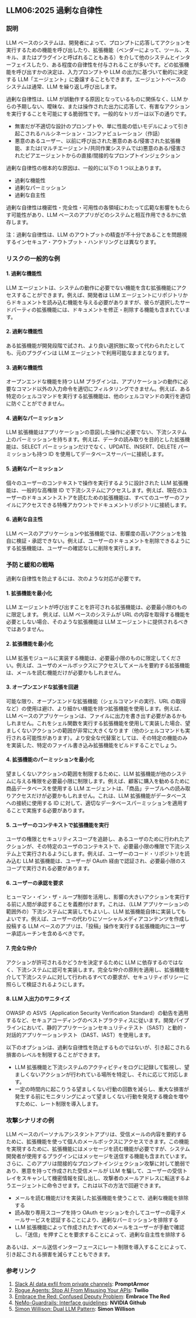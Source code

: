 ## LLM06:2025 過剰な自律性

### 説明

LLM ベースのシステムは、開発者によって、プロンプトに応答してアクションを実行するための機能を呼び出したり、拡張機能（ベンダーによって、ツール、スキル、またはプラグインと呼ばれることもある）を介して他のシステムとインターフェイスしたり、ある程度の自律性を付与されることが多いです。どの拡張機能を呼び出すかの決定は、入力プロンプトや LLM の出力に基づいて動的に決定する LLM「エージェント」に委譲することもできます。エージェントベースのシステムは通常、LLM を繰り返し呼び出します。

過剰な自律性は、LLM が誤動作する原因となっているものに関係なく、LLM からの予期しない、曖昧な、または操作された出力に応答して、有害なアクションを実行することを可能にする脆弱性です。一般的なトリガーは以下の通りです。

- 無害だが不適切な設計のプロンプトや、単に性能の低いモデルによって引き起こされるハルシネーション・コンファビュレーション（作話）
- 悪意のあるユーザー、以前に呼び出された悪意のある/侵害された拡張機能、または(マルチエージェント/共同作業システムでは)悪意のある/侵害されたピアエージェントからの直接/間接的なプロンプトインジェクション

過剰な自律性の根本的な原因は、一般的に以下の 1 つ以上あります。

- 過剰な機能性
- 過剰なパーミッション
- 過剰な自主性

過剰な自律性は機密性・完全性・可用性の各領域にわたって広範な影響をもたらす可能性があり、LLM ベースのアプリがどのシステムと相互作用できるかに依存します。

注：過剰な自律性は、LLM のアウトプットの精査が不十分であることを問題視するインセキュア・アウトプット・ハンドリングとは異なります。

### リスクの一般的な例

#### 1. 過剰な機能性

LLM エージェントは、システムの動作に必要でない機能を含む拡張機能にアクセスすることができます。例えば、開発者は LLM エージェントにリポジトリからドキュメントを読み込む機能を与える必要がありますが、彼らが選択したサードパーティの拡張機能には、ドキュメントを修正・削除する機能も含まれています。

#### 2. 過剰な機能性

ある拡張機能が開発段階で試され、より良い選択肢に取って代わられたとしても、元のプラグインは LLM エージェントで利用可能なままとなります。

#### 3. 過剰な機能性

オープンエンドな機能を持つ LLM プラグインは、アプリケーションの動作に必要なコマンド以外の入力命令を適切にフィルタリングできません。例えば、ある特定のシェルコマンドを実行する拡張機能は、他のシェルコマンドの実行を適切に防ぐことができません。

#### 4. 過剰なパーミッション

LLM 拡張機能はアプリケーションの意図した操作に必要でない、下流システム上のパーミッションを持ちます。例えば、データの読み取りを目的とした拡張機能は、SELECT パーミッションだけでなく、UPDATE、INSERT、DELETE パーミッションも持つ ID を使用してデータベースサーバーに接続します。

#### 5. 過剰なパーミッション

個々のユーザーのコンテキストで操作を実行するように設計された LLM 拡張機能は、一般的な高権限 ID で下流システムにアクセスします。例えば、現在のユーザーのドキュメントストアを読むための拡張機能は、すべてのユーザーのファイルにアクセスできる特権アカウントでドキュメントリポジトリに接続します。

#### 6. 過剰な自主性

LLM ベースのアプリケーションや拡張機能では、影響度の高いアクションを独自に検証・承認できない。例えば、ユーザーのドキュメントを削除できるようにする拡張機能は、ユーザーの確認なしに削除を実行します。

### 予防と緩和の戦略

過剰な自律性を防止するには、次のような対応が必要です。

#### 1. 拡張機能を最小化

LLM エージェントが呼び出すことを許可される拡張機能は、必要最小限のものに限定します。 例えば、LLM ベースのシステムが URL の内容を取得する機能を必要としない場合、そのような拡張機能は LLM エージェントに提供されるべきではありません。

#### 2. 拡張機能を最小化

LLM 拡張モジュールに実装する機能は、必要最小限のものに限定してください。例えば、ユーザのメールボックスにアクセスしてメールを要約する拡張機能は、メールを読む機能だけが必要かもしれません。

#### 3. オープンエンドな拡張を回避

可能な限り、オープンエンドな拡張機能（シェルコマンドの実行、URL の取得など）の使用は避け、より細かい機能を持つ拡張機能を使用します。例えば、LLM ベースのアプリケーションは、ファイルに出力を書き出す必要があるかもしれません。これをシェル関数を実行する拡張機能を使用して実装した場合、望ましくないアクションの範囲が非常に大きくなります（他のシェルコマンドも実行される可能性があります）。より安全な代替案としては、その特定の機能のみを実装した、特定のファイル書き込み拡張機能をビルドすることでしょう。

#### 4. 拡張機能のパーミッションを最小化

望ましくないアクションの範囲を制限するために、LLM 拡張機能が他のシステムに与える権限を必要最小限に制限します。例えば、顧客に購入を勧めるために商品データベースを使用する LLM エージェントは、「商品」テーブルへの読み取りアクセスだけが必要かもしれません。これは、LLM 拡張機能がデータベースへの接続に使用する ID に対して、適切なデータベースパーミッションを適用することで実施する必要があります。

#### 5. ユーザーのコンテキストで拡張機能を実行

ユーザの権限とセキュリティスコープを追跡し、あるユーザのために行われたアクションが、その特定のユーザのコンテキストで、必要最小限の権限で下流システム上で実行されるようにします。例えば、ユーザーのコード・リポジトリを読み込む LLM 拡張機能は、ユーザーが OAuth 経由で認証され、必要最小限のスコープで実行される必要があります。

#### 6. ユーザーの承認を要求

ヒューマン・イン・ザ・ループ制御を活用し、影響の大きいアクションを実行する前に人間が承認することを義務付けます。これは、（LLM アプリケーションの範囲外の）下流システムに実装してもよいし、LLM 拡張機能自体に実装してもよいです。例えば、ユーザーの代わりにソーシャルメディアコンテンツを作成し投稿する LLM ベースのアプリは、「投稿」操作を実行する拡張機能内にユーザー承認ルーチンを含めるべきです。

#### 7. 完全な仲介

アクションが許可されるかどうかを決定するために LLM に依存するのではなく、下流システムに認可を実装します。完全な仲介の原則を適用し、拡張機能を介して下流システムに対して行われるすべての要求が、セキュリティポリシーに照らして検証されるようにします。

#### 8. LLM 入出力のサニタイズ

OWASP の ASVS（Application Security Verification Standard）の勧告を適用するなど、セキュアコーディングのベストプラクティスに従います。開発パイプラインにおいて、静的アプリケーションセキュリティテスト（SAST）と動的・対話的アプリケーションテスト（DAST、IAST）を使用します。

以下のオプションは、過剰な自律性を防止するものではないが、引き起こされる損害のレベルを制限することができます。

- LLM 拡張機能と下流システムのアクティビティをログに記録して監視し、望ましくないアクションが行われている場所を特定し、それに応じて対応します。
- 一定の時間内に起こりうる望ましくない行動の回数を減らし、重大な損害が発生する前にモニタリングによって望ましくない行動を発見する機会を増やすために、レート制限を導入します。

### 攻撃シナリオの例

LLM ベースのパーソナルアシスタントアプリは、受信メールの内容を要約するために、拡張機能を使って個人のメールボックスにアクセスできます。この機能を実現するために、拡張機能にはメッセージを読む機能が必要ですが、システム開発者が使用するプラグインにはメッセージを送信する機能も含まれています。さらに、このアプリは間接的なプロンプトインジェクション攻撃に対して脆弱であり、悪意を持って作成された受信メールが LLM を騙して、ユーザーの受信トレイをスキャンして機密情報を探し出し、攻撃者のメールアドレスに転送するようエージェントに命令させます。これは以下の方法で回避できます。

- メールを読む機能だけを実装した拡張機能を使うことで、過剰な機能を排除する
- 読み取り専用スコープを持つ OAuth セッションを介してユーザーの電子メールサービスを認証することにより、過剰なパーミッションを排除する
- LLM 拡張機能によって作成されたすべてのメールをユーザーが手動で確認し、「送信」を押すことを要求することによって、過剰な自主性を排除する

あるいは、メール送信インターフェースにレート制限を導入することによって、引き起こされる損害を減らすこともできます。

### 参考リンク

1. [Slack AI data exfil from private channels](https://promptarmor.substack.com/p/slack-ai-data-exfiltration-from-private): **PromptArmor**
2. [Rogue Agents: Stop AI From Misusing Your APIs](https://www.twilio.com/en-us/blog/rogue-ai-agents-secure-your-apis): **Twilio**
3. [Embrace the Red: Confused Deputy Problem](https://embracethered.com/blog/posts/2023/chatgpt-cross-plugin-request-forgery-and-prompt-injection./): **Embrace The Red**
4. [NeMo-Guardrails: Interface guidelines](https://github.com/NVIDIA/NeMo-Guardrails/blob/main/docs/security/guidelines.md): **NVIDIA Github**
5. [Simon Willison: Dual LLM Pattern](https://simonwillison.net/2023/Apr/25/dual-llm-pattern/): **Simon Willison**
